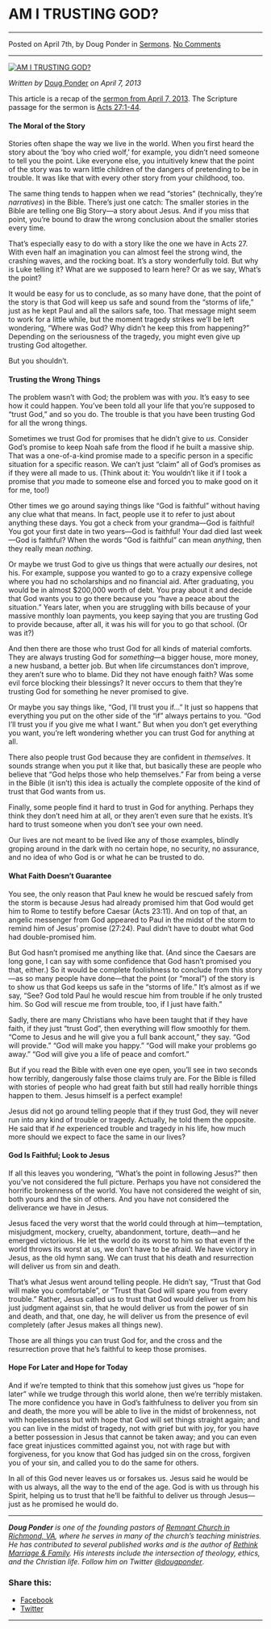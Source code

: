 AM I TRUSTING GOD?
==================

* * *

Posted on April 7th, by Doug Ponder in [Sermons](http://www.remnantresource.org/category/sermons/). [No Comments](http://www.remnantresource.org/am-i-trusting-god/#respond)

* * *

[![AM I TRUSTING GOD?](http://www.remnantresource.org/wp-content/uploads/2013/04/am_I_Trusting_God.jpg)](http://www.remnantresource.org/wp-content/uploads/2013/04/am_I_Trusting_God.jpg)  

_Written by_ [Doug Ponder](http://www.remnantresource.org/author/doug-ponder/ "Posts by Doug Ponder") _on April 7, 2013_

This article is a recap of the [sermon from April 7, 2013](http://www.remnantrichmond.org/sermon/am-i-trusting-god/). The Scripture passage for the sermon is [Acts 27:1-44](http://biblia.com/bible/esv/Acts%2027.1-44).

#### The Moral of the Story

Stories often shape the way we live in the world. When you first heard the story about the ‘boy who cried wolf,’ for example, you didn’t need someone to tell you the point. Like everyone else, you intuitively knew that the point of the story was to warn little children of the dangers of pretending to be in trouble. It was like that with every other story from your childhood, too.

The same thing tends to happen when we read “stories” (technically, they’re _narratives_) in the Bible. There’s just one catch: The smaller stories in the Bible are telling one Big Story—a story about Jesus. And if you miss that point, you’re bound to draw the wrong conclusion about the smaller stories every time.

That’s especially easy to do with a story like the one we have in Acts 27. With even half an imagination you can almost feel the strong wind, the crashing waves, and the rocking boat. It’s a story wonderfully told. But why is Luke telling it? What are we supposed to learn here? Or as we say, What’s the point?

It would be easy for us to conclude, as so many have done, that the point of the story is that God will keep us safe and sound from the “storms of life,” just as he kept Paul and all the sailors safe, too. That message might seem to work for a little while, but the moment tragedy strikes we’ll be left wondering, “Where was God? Why didn’t he keep this from happening?” Depending on the seriousness of the tragedy, you might even give up trusting God altogether.

But you shouldn’t.

#### Trusting the Wrong Things

The problem wasn’t with God; the problem was with _you_. It’s easy to see how it could happen. You’ve been told all your life that you’re supposed to “trust God,” and so you do. The trouble is that you have been trusting God for all the wrong things.

Sometimes we trust God for promises that he didn’t give to _us_. Consider God’s promise to keep Noah safe from the flood if he built a massive ship. That was a one-of-a-kind promise made to a specific person in a specific situation for a specific reason. We can’t just “claim” all of God’s promises as if they were all made to us. (Think about it: You wouldn’t like it if I took a promise that _you_ made to someone else and forced you to make good on it for me, too!)

Other times we go around saying things like “God is faithful” without having any clue what that means. In fact, people use it to refer to just about anything these days. You got a check from your grandma—God is faithful! You got your first date in two years—God is faithful! Your dad died last week—God is faithful? When the words “God is faithful” can mean _anything_, then they really mean _nothing_.

Or maybe we trust God to give us things that were actually _our_ desires, not his. For example, suppose you wanted to go to a crazy expensive college where you had no scholarships and no financial aid. After graduating, you would be in almost $200,000 worth of debt. You pray about it and decide that God wants you to go there because you “have a peace about the situation.” Years later, when you are struggling with bills because of your massive monthly loan payments, you keep saying that you are trusting God to provide because, after all, it was his will for you to go that school. (Or was it?)

And then there are those who trust God for all kinds of material comforts. They are always trusting God for _something_—a bigger house, more money, a new husband, a better job. But when life circumstances don’t improve, they aren’t sure who to blame. Did they not have enough faith? Was some evil force blocking their blessings? It never occurs to them that they’re trusting God for something he never promised to give.

Or maybe you say things like, “God, I’ll trust you if…” It just so happens that everything you put on the other side of the “if” always pertains to you. “God I’ll trust you if you give me what I want.” But when you don’t get everything you want, you’re left wondering whether you can trust God for anything at all.

There also people trust God because they are confident in _themselves_. It sounds strange when you put it like that, but basically these are people who believe that “God helps those who help themselves.” Far from being a verse in the Bible (it isn’t) this idea is actually the complete opposite of the kind of trust that God wants from us.

Finally, some people find it hard to trust in God for anything. Perhaps they think they don’t need him at all, or they aren’t even sure that he exists. It’s hard to trust someone when you don’t see your own need.

Our lives are not meant to be lived like any of those examples, blindly groping around in the dark with no certain hope, no security, no assurance, and no idea of who God is or what he can be trusted to do.

#### What Faith Doesn’t Guarantee

You see, the only reason that Paul knew he would be rescued safely from the storm is because Jesus had already promised him that God would get him to Rome to testify before Caesar (Acts 23:11). And on top of that, an angelic messenger from God appeared to Paul in the midst of the storm to remind him of Jesus’ promise (27:24). Paul didn’t have to doubt what God had double-promised him.

But God hasn’t promised me anything like that. (And since the Caesars are long gone, I can say with some confidence that God hasn’t promised you that, either.) So it would be complete foolishness to conclude from this story—as so many people have done—that the point (or “moral”) of the story is to show us that God keeps us safe in the “storms of life.” It’s almost as if we say, “See? God told Paul he would rescue him from trouble if he only trusted him. So God will rescue me from trouble, too, if I just have faith.”

Sadly, there are many Christians who have been taught that if they have faith, if they just “trust God”, then everything will flow smoothly for them. “Come to Jesus and he will give you a full bank account,” they say. “God will provide.” “God will make you happy.” “God will make your problems go away.” “God will give you a life of peace and comfort.”

But if you read the Bible with even one eye open, you’ll see in two seconds how terribly, dangerously false those claims truly are. For the Bible is filled with stories of people who had great faith but still had really horrible things happen to them. Jesus himself is a perfect example!

Jesus did not go around telling people that if they trust God, they will never run into any kind of trouble or tragedy. Actually, he told them the opposite. He said that if _he_ experienced trouble and tragedy in his life, how much more should we expect to face the same in our lives?

#### God Is Faithful; Look to Jesus

If all this leaves you wondering, “What’s the point in following Jesus?” then you’ve not considered the full picture. Perhaps you have not considered the horrific brokenness of the world. You have not considered the weight of sin, both yours and the sin of others. And you have not considered the deliverance we have in Jesus.

Jesus faced the very worst that the world could through at him—temptation, misjudgment, mockery, cruelty, abandonment, torture, death—and he emerged victorious. He let the world do its worst to him so that even if the world throws its worst at us, we don’t have to be afraid. We have victory in Jesus, as the old hymn sang. We can trust that his death and resurrection will deliver us from sin and death.

That’s what Jesus went around telling people. He didn’t say, “Trust that God will make you comfortable”, or “Trust that God will spare you from every trouble.” Rather, Jesus called us to trust that God would deliver us from his just judgment against sin, that he would deliver us from the power of sin and death, and that, one day, he will deliver us from the presence of evil completely (after Jesus makes all things new).

Those are all things you can trust God for, and the cross and the resurrection prove that he’s faithful to keep those promises.

#### Hope For Later and Hope for Today

And if we’re tempted to think that this somehow just gives us “hope for later” while we trudge through this world alone, then we’re terribly mistaken. The more confidence you have in God’s faithfulness to deliver you from sin and death, the more you will be able to live in the midst of brokenness, not with hopelessness but with hope that God will set things straight again; and you can live in the midst of tragedy, not with grief but with joy, for you have a better possession in Jesus that cannot be taken away; and you can even face great injustices committed against you, not with rage but with forgiveness, for you know that God has judged sin on the cross, forgiven you of your sin, and called you to do the same for others.

In all of this God never leaves us or forsakes us. Jesus said he would be with us always, all the way to the end of the age. God is with us through his Spirit, helping us to trust that he’ll be faithful to deliver us through Jesus—just as he promised he would do.

* * *

_**Doug Ponder** is one of the founding pastors of [Remnant Church in Richmond, VA](http://www.remnantrichmond.org/), where he serves in many of the church’s teaching ministries. He has contributed to several published works and is the author of [Rethink Marriage & Family](http://www.remnantrichmond.org/mediafiles/uploaded/r/0e1604567_rethink-marriage-and-family-ebook.pdf). His interests include the intersection of theology, ethics, and the Christian life. Follow him on Twitter [@dougponder](https://twitter.com/dougponder)_.

### Share this:

*   [Facebook](http://www.remnantresource.org/am-i-trusting-god/?share=facebook "Click to share on Facebook")
*   [Twitter](http://www.remnantresource.org/am-i-trusting-god/?share=twitter "Click to share on Twitter")

  

* * *

